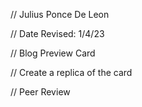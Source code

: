 // Julius Ponce De Leon

// Date Revised: 1/4/23

// Blog Preview Card

// Create a replica of the card

// Peer Review
